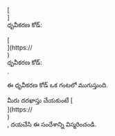 [<br host>]<br action>ధృవీకరణ కోడ్:<br code>

[<br host>](https://<br host>)<br action>ధృవీకరణ కోడ్:<br code>.

ఈ ధృవీకరణ కోడ్ ఒక గంటలో ముగుస్తుంది.

మీరు దరఖాస్తు చేయకుంటే [<br host>](https://<br host>)<br action>, దయచేసి ఈ సందేశాన్ని విస్మరించండి.
